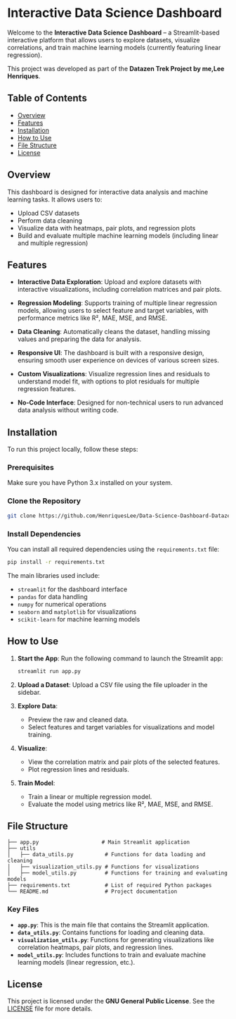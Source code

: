 # Interactive Data Science Dashboard

Welcome to the **Interactive Data Science Dashboard** – a Streamlit-based interactive platform that allows users to explore datasets, visualize correlations, and train machine learning models (currently featuring linear regression).

This project was developed as part of the **Datazen Trek Project by me,Lee Henriques**.

## Table of Contents

- [Overview](#overview)
- [Features](#features)
- [Installation](#installation)
- [How to Use](#how-to-use)
- [File Structure](#file-structure)
- [License](#license)

## Overview

This dashboard is designed for interactive data analysis and machine learning tasks. It allows users to:
- Upload CSV datasets
- Perform data cleaning
- Visualize data with heatmaps, pair plots, and regression plots
- Build and evaluate multiple machine learning models (including linear and multiple regression)

## Features

- **Interactive Data Exploration**: Upload and explore datasets with interactive visualizations, including correlation matrices and pair plots.
  
- **Regression Modeling**: Supports training of multiple linear regression models, allowing users to select feature and target variables, with performance metrics like R², MAE, MSE, and RMSE.
  
- **Data Cleaning**: Automatically cleans the dataset, handling missing values and preparing the data for analysis.
  
- **Responsive UI**: The dashboard is built with a responsive design, ensuring smooth user experience on devices of various screen sizes.
  
- **Custom Visualizations**: Visualize regression lines and residuals to understand model fit, with options to plot residuals for multiple regression features.
  
- **No-Code Interface**: Designed for non-technical users to run advanced data analysis without writing code.

 
## Installation

To run this project locally, follow these steps:

### Prerequisites
Make sure you have Python 3.x installed on your system.

### Clone the Repository
```bash
git clone https://github.com/HenriquesLee/Data-Science-Dashboard-Datazen_Trek.git
```

### Install Dependencies
You can install all required dependencies using the `requirements.txt` file:
```bash
pip install -r requirements.txt
```

The main libraries used include:
- `streamlit` for the dashboard interface
- `pandas` for data handling
- `numpy` for numerical operations
- `seaborn` and `matplotlib` for visualizations
- `scikit-learn` for machine learning models

## How to Use

1. **Start the App**:
   Run the following command to launch the Streamlit app:
   ```bash
   streamlit run app.py
   ```

2. **Upload a Dataset**:
   Upload a CSV file using the file uploader in the sidebar.

3. **Explore Data**:
   - Preview the raw and cleaned data.
   - Select features and target variables for visualizations and model training.

4. **Visualize**:
   - View the correlation matrix and pair plots of the selected features.
   - Plot regression lines and residuals.

5. **Train Model**:
   - Train a linear or multiple regression model.
   - Evaluate the model using metrics like R², MAE, MSE, and RMSE.

## File Structure

```
├── app.py                    # Main Streamlit application
├── utils
│   ├── data_utils.py          # Functions for data loading and cleaning
│   ├── visualization_utils.py # Functions for visualizations
│   ├── model_utils.py         # Functions for training and evaluating models
├── requirements.txt           # List of required Python packages
└── README.md                  # Project documentation
```

### Key Files

- **`app.py`**: This is the main file that contains the Streamlit application.
- **`data_utils.py`**: Contains functions for loading and cleaning data.
- **`visualization_utils.py`**: Functions for generating visualizations like correlation heatmaps, pair plots, and regression lines.
- **`model_utils.py`**: Includes functions to train and evaluate machine learning models (linear regression, etc.).

## License

This project is licensed under the **GNU General Public License**. See the [LICENSE](LICENSE) file for more details.
